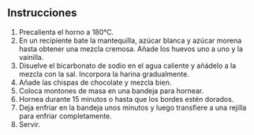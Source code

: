 ## Instrucciones 

1. Precalienta el horno a 180°C.
2. En un recipiente bate la mantequilla, azúcar blanca y azúcar morena hasta obtener una mezcla cremosa. Añade los huevos uno a uno y la vainilla.
3. Disuelve el bicarbonato de sodio en el agua caliente y añádelo a la mezcla con la sal. Incorpora la harina gradualmente.
4. Añade las chispas de chocolate y mezcla bien.
5. Coloca montones de masa en una bandeja para hornear.
6. Hornea durante 15 minutos o hasta que los bordes estén dorados.
7. Deja enfriar en la bandeja unos minutos y luego transfiere a una rejilla para enfriar completamente.
8. Servir.
